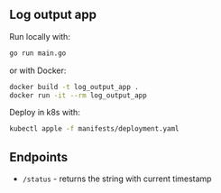## Log output app

Run locally with:

```bash
go run main.go
```

or with Docker:

```bash
docker build -t log_output_app .
docker run -it --rm log_output_app
```

Deploy in k8s with:

```bash
kubectl apple -f manifests/deployment.yaml
```

## Endpoints

- `/status` - returns the string with current timestamp
